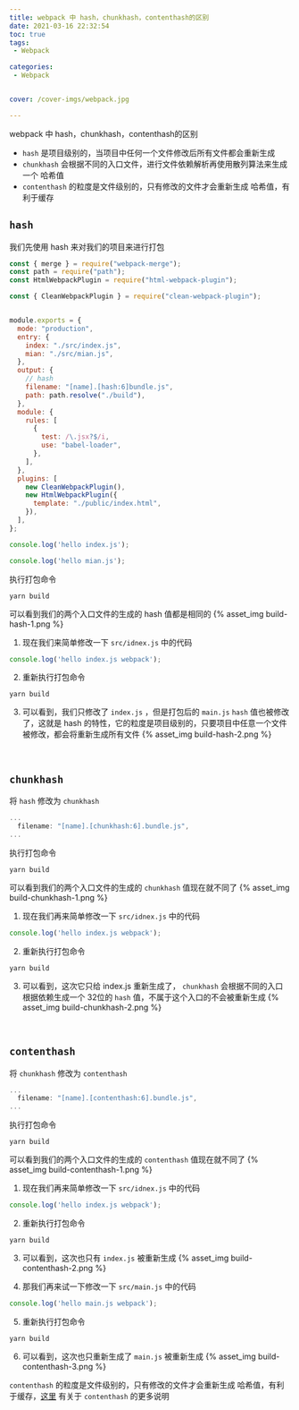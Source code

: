 ```yaml
---
title: webpack 中 hash，chunkhash，contenthash的区别
date: 2021-03-16 22:32:54
toc: true
tags:
 - Webpack

categories:
 - Webpack


cover: /cover-imgs/webpack.jpg

---
```

webpack 中 hash，chunkhash，contenthash的区别

<!-- more -->


+ `hash` 是项目级别的，当项目中任何一个文件修改后所有文件都会重新生成
+ `chunkhash` 会根据不同的入口文件，进行文件依赖解析再使用散列算法来生成一个 哈希值
+ `contenthash` 的粒度是文件级别的，只有修改的文件才会重新生成 哈希值，有利于缓存

## `hash` 
我们先使用 hash 来对我们的项目来进行打包

```js webpack.config.js
const { merge } = require("webpack-merge");
const path = require("path");
const HtmlWebpackPlugin = require("html-webpack-plugin");

const { CleanWebpackPlugin } = require("clean-webpack-plugin");


module.exports = {
  mode: "production",
  entry: {
    index: "./src/index.js",
    mian: "./src/mian.js",
  },
  output: {
    // hash 
    filename: "[name].[hash:6]bundle.js",
    path: path.resolve("./build"),
  },
  module: {
    rules: [
      {
        test: /\.jsx?$/i,
        use: "babel-loader",
      },
    ],
  },
  plugins: [
    new CleanWebpackPlugin(),
    new HtmlWebpackPlugin({
      template: "./public/index.html",
    }),
  ],
};
```

``` js src/indec.js
console.log('hello index.js');
```

``` js src/mian.js
console.log('hello mian.js');
```
执行打包命令 

``` shell
yarn build
```

可以看到我们的两个入口文件的生成的 hash 值都是相同的
{% asset_img build-hash-1.png %}

1. 现在我们来简单修改一下 `src/idnex.js` 中的代码 
``` js src/index.js
console.log('hello index.js webpack');
```

2. 重新执行打包命令 

 ``` shell
yarn build
```

3. 可以看到，我们只修改了 `index.js` ，但是打包后的 `main.js` `hash` 值也被修改了，这就是 hash 的特性，它的粒度是项目级别的，只要项目中任意一个文件被修改，都会将重新生成所有文件
{% asset_img build-hash-2.png %}

<br/>

## `chunkhash` 
将 `hash` 修改为 `chunkhash`

``` js webpack.config.js 
...
  filename: "[name].[chunkhash:6].bundle.js",
...
```

执行打包命令 

 ``` shell
yarn build
```

可以看到我们的两个入口文件的生成的 `chunkhash` 值现在就不同了
{% asset_img build-chunkhash-1.png %}


1. 现在我们再来简单修改一下 `src/idnex.js` 中的代码 
``` js src/index.js
console.log('hello index.js webpack');
```

2. 重新执行打包命令 

 ``` shell
yarn build
```

3. 可以看到，这次它只给 index.js 重新生成了， `chunkhash` 会根据不同的入口根据依赖生成一个 32位的 `hash` 值，不属于这个入口的不会被重新生成
{% asset_img build-chunkhash-2.png %}
<br/>

## `contenthash` 
将 `chunkhash` 修改为 `contenthash`

``` js webpack.config.js 
...
  filename: "[name].[contenthash:6].bundle.js",
...
```

执行打包命令 

 ``` shell
yarn build
```

可以看到我们的两个入口文件的生成的 `contenthash` 值现在就不同了
{% asset_img build-contenthash-1.png %}


1. 现在我们再来简单修改一下 `src/idnex.js` 中的代码 
``` js src/index.js
console.log('hello index.js webpack');
```

2. 重新执行打包命令 

 ``` shell
yarn build
```

3. 可以看到，这次也只有 `index.js` 被重新生成
{% asset_img build-contenthash-2.png %}

4. 那我们再来试一下修改一下 `src/main.js` 中的代码 
``` js src/main.js
console.log('hello main.js webpack');
```

5. 重新执行打包命令 

 ``` shell
yarn build
```

6. 可以看到，这次也只重新生成了 `main.js` 被重新生成
{% asset_img build-contenthash-3.png %}

`contenthash`  的粒度是文件级别的，只有修改的文件才会重新生成 哈希值，有利于缓存，[这里](https://webpack.docschina.org/blog/2020-10-10-webpack-5-release/#real-content-hash) 有关于 `contenthash` 的更多说明
